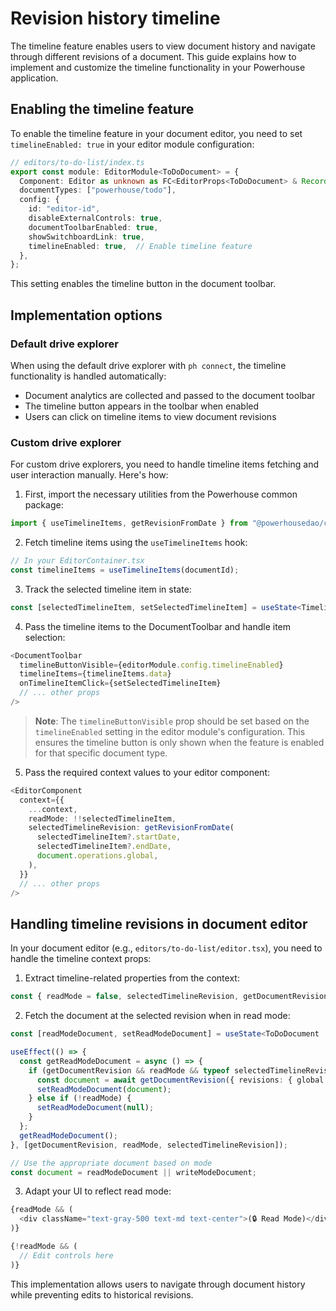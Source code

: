 # Revision history timeline

The timeline feature enables users to view document history and navigate through different revisions of a document. This guide explains how to implement and customize the timeline functionality in your Powerhouse application.

## Enabling the timeline feature

To enable the timeline feature in your document editor, you need to set `timelineEnabled: true` in your editor module configuration:

```typescript
// editors/to-do-list/index.ts
export const module: EditorModule<ToDoDocument> = {
  Component: Editor as unknown as FC<EditorProps<ToDoDocument> & Record<string, unknown>>,
  documentTypes: ["powerhouse/todo"],
  config: {
    id: "editor-id",
    disableExternalControls: true,
    documentToolbarEnabled: true,
    showSwitchboardLink: true,
    timelineEnabled: true,  // Enable timeline feature
  },
};
```

This setting enables the timeline button in the document toolbar.

## Implementation options

### Default drive explorer

When using the default drive explorer with `ph connect`, the timeline functionality is handled automatically:

- Document analytics are collected and passed to the document toolbar
- The timeline button appears in the toolbar when enabled
- Users can click on timeline items to view document revisions

### Custom drive explorer

For custom drive explorers, you need to handle timeline items fetching and user interaction manually. Here's how:

1. First, import the necessary utilities from the Powerhouse common package:

```typescript
import { useTimelineItems, getRevisionFromDate } from "@powerhousedao/common";
```

2. Fetch timeline items using the `useTimelineItems` hook:

```typescript
// In your EditorContainer.tsx
const timelineItems = useTimelineItems(documentId);
```

3. Track the selected timeline item in state:

```typescript
const [selectedTimelineItem, setSelectedTimelineItem] = useState<TimelineItem | null>(null);
```

4. Pass the timeline items to the DocumentToolbar and handle item selection:

```typescript
<DocumentToolbar
  timelineButtonVisible={editorModule.config.timelineEnabled}
  timelineItems={timelineItems.data}
  onTimelineItemClick={setSelectedTimelineItem}
  // ... other props
/>
```

> **Note**: The `timelineButtonVisible` prop should be set based on the `timelineEnabled` setting in the editor module's configuration. This ensures the timeline button is only shown when the feature is enabled for that specific document type.

5. Pass the required context values to your editor component:

```typescript
<EditorComponent
  context={{
    ...context,
    readMode: !!selectedTimelineItem,
    selectedTimelineRevision: getRevisionFromDate(
      selectedTimelineItem?.startDate,
      selectedTimelineItem?.endDate,
      document.operations.global,
    ),
  }}
  // ... other props
/>
```

## Handling timeline revisions in document editor

In your document editor (e.g., `editors/to-do-list/editor.tsx`), you need to handle the timeline context props:

1. Extract timeline-related properties from the context:

```typescript
const { readMode = false, selectedTimelineRevision, getDocumentRevision } = context;
```

2. Fetch the document at the selected revision when in read mode:

```typescript
const [readModeDocument, setReadModeDocument] = useState<ToDoDocument | null>(null);

useEffect(() => {
  const getReadModeDocument = async () => {
    if (getDocumentRevision && readMode && typeof selectedTimelineRevision === 'number') {
      const document = await getDocumentRevision({ revisions: { global: selectedTimelineRevision } });
      setReadModeDocument(document);
    } else if (!readMode) {
      setReadModeDocument(null);
    }
  };
  getReadModeDocument();
}, [getDocumentRevision, readMode, selectedTimelineRevision]);

// Use the appropriate document based on mode
const document = readModeDocument || writeModeDocument;
```

3. Adapt your UI to reflect read mode:

```typescript
{readMode && (
  <div className="text-gray-500 text-md text-center">(🔒 Read Mode)</div>
)}

{!readMode && (
  // Edit controls here
)}
```

This implementation allows users to navigate through document history while preventing edits to historical revisions.